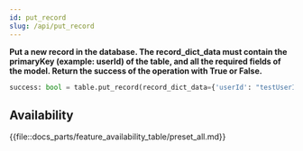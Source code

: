 ```yaml
---
id: put_record
slug: /api/put_record
---
```


**Put a new record in the database. The record_dict_data must contain the primaryKey (example: userId) of the table, 
and all the required fields of the model. Return the success of the operation with True or False.**

```python
success: bool = table.put_record(record_dict_data={'userId': "testUserId", 'name': 'John'})
```


## Availability

{{file::docs_parts/feature_availability_table/preset_all.md}}

